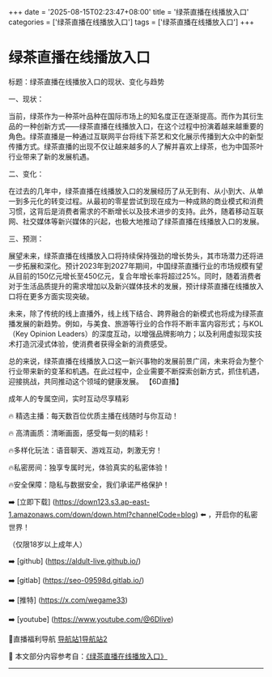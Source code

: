 +++
date = '2025-08-15T02:23:47+08:00'
title = '绿茶直播在线播放入口'
categories = ['绿茶直播在线播放入口']
tags = ['绿茶直播在线播放入口']
+++

# 绿茶直播在线播放入口

标题：绿茶直播在线播放入口的现状、变化与趋势

一、现状：

当前，绿茶作为一种茶叶品种在国际市场上的知名度正在逐渐提高。而作为其衍生品的一种创新方式——绿茶直播在线播放入口，在这个过程中扮演着越来越重要的角色。绿茶直播是一种通过互联网平台将线下茶艺和文化展示传播到大众中的新型传播方式。绿茶直播的出现不仅让越来越多的人了解并喜欢上绿茶，也为中国茶叶行业带来了新的发展机遇。

二、变化：

在过去的几年中，绿茶直播在线播放入口的发展经历了从无到有、从小到大、从单一到多元化的转变过程。从最初的零星尝试到现在成为一种成熟的商业模式和消费习惯，这背后是消费者需求的不断增长以及技术进步的支持。此外，随着移动互联网、社交媒体等新兴媒体的兴起，也极大地推动了绿茶直播在线播放入口的发展。

三、预测：

展望未来，绿茶直播在线播放入口将持续保持强劲的增长势头，其市场潜力还将进一步拓展和深化。预计2023年到2027年期间，中国绿茶直播行业的市场规模有望从目前的150亿元增长至450亿元，复合年增长率将超过25%。同时，随着消费者对于生活品质提升的需求增加以及新兴媒体技术的发展，预计绿茶直播在线播放入口将在更多方面实现突破。

未来，除了传统的线上直播外，线上线下结合、跨界融合的新模式也将成为绿茶直播发展的新趋势。例如，与美食、旅游等行业的合作将不断丰富内容形式；与KOL（Key Opinion Leaders）的深度互动，以增强品牌影响力；以及利用虚拟现实技术打造沉浸式体验，使消费者获得全新的消费感受。

总的来说，绿茶直播在线播放入口这一新兴事物的发展前景广阔，未来将会为整个行业带来新的变革和机遇。在此过程中，企业需要不断探索创新方式，抓住机遇，迎接挑战，共同推动这个领域的健康发展。
【6D直播】

 成年人的专属空间，实时互动尽享精彩

🔥 精选主播：每天数百位优质主播在线随时与你互动！

🔥 高清画质：清晰画面，感受每一刻的精彩！

🔥多样化玩法：语音聊天、游戏互动，刺激无穷！

🔥私密房间：独享专属时光，体验真实的私密体验！

🔥安全保障：隐私与数据安全，我们承诺严格保护！

➡️ [立即下载] (https://down123.s3.ap-east-1.amazonaws.com/down/down.html?channelCode=blog) ⬅️ ，开启你的私密世界！

 （仅限18岁以上成年人）

➡️ [github] (https://aldult-live.github.io/)

➡️ [gitlab] (https://seo-09598d.gitlab.io/)

➡️ [推特] (https://x.com/wegame33)

➡️ [youtube] (https://www.youtube.com/@6Dlive)

🔞直播福利导航   [导航站1](https://webstack-86085a.gitlab.io/)[导航站2](https://onlygit123-2.github.io/)

📘 本文部分内容参考自：[《绿茶直播在线播放入口》](https://webstack-hugo-7.pages.dev/)

---
